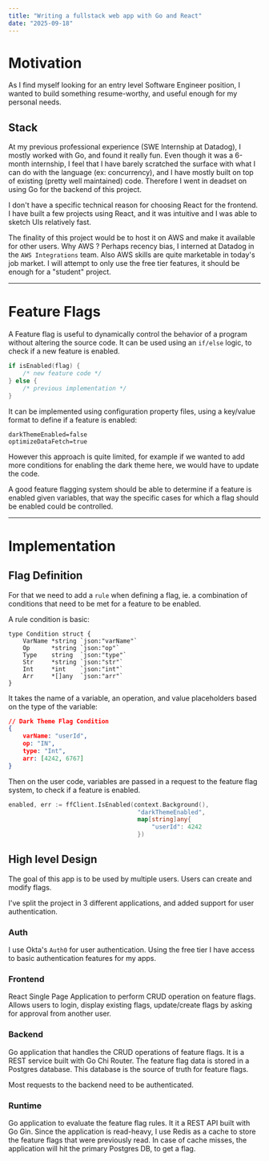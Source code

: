 ```yaml
---
title: "Writing a fullstack web app with Go and React"
date: "2025-09-18"
---
```


# Motivation

As I find myself looking for an entry level Software Engineer position, I wanted
to build something resume-worthy, and useful enough for my personal needs.

## Stack

At my previous professional experience (SWE Internship at Datadog), I mostly worked
with Go, and found it really fun. Even though it was a 6-month internship, I feel that
I have barely scratched the surface with what I can do with the language (ex: concurrency),
and I have mostly built on top of existing (pretty well maintained) code.
Therefore I went in deadset on using Go for the backend of this project.

I don't have a specific technical reason for choosing React for the frontend. I have built a few projects
using React, and it was intuitive and I was able to sketch UIs relatively fast.

The finality of this project would be to host it on AWS and make it available for other users.
Why AWS ? Perhaps recency bias, I interned at Datadog in the `AWS Integrations` team. Also AWS skills are
quite marketable in today's job market. I will attempt to only use the free tier features, it should
be enough for a "student" project.

---
# Feature Flags

A Feature flag is useful to dynamically control the behavior of a program without altering the source code.
It can be used using an `if/else` logic, to check if a new feature is enabled.

```go
if isEnabled(flag) {
    /* new feature code */
} else {
    /* previous implementation */
}
```

It can be implemented using configuration property files, using a key/value format to define if a feature is enabled:

```
darkThemeEnabled=false
optimizeDataFetch=true
```

However this approach is quite limited, for example if we wanted to add more conditions for enabling the dark theme here, we would have to update the code.

A good feature flagging system should be able to determine if a feature is enabled given variables, that way the specific cases for which a flag should be enabled could be controlled.

---

# Implementation

## Flag Definition

For that we need to add a `rule` when defining a flag, ie. a combination of conditions that need to be met for a feature to be enabled.

A rule condition is basic:

```
type Condition struct {
    VarName *string `json:"varName"`
    Op      *string `json:"op"`
    Type    string  `json:"type"`
    Str     *string `json:"str"` 
    Int     *int    `json:"int"`
    Arr     *[]any  `json:"arr"`
}
```

It takes the name of a variable, an operation, and value placeholders based on the type of the variable:

```json
// Dark Theme Flag Condition
{
    varName: "userId",
    op: "IN",
    type: "Int",
    arr: [4242, 6767]
}
```

Then on the user code, variables are passed in a request to the feature flag system, to check if a feature is enabled.

```go
enabled, err := ffClient.IsEnabled(context.Background(), 
                                    "darkThemeEnabled", 
                                    map[string]any{
                                        "userId": 4242
                                    })
```

## High level Design

The goal of this app is to be used by multiple users.
Users can create and modify flags.

I've split the project in 3 different applications, and added support for user authentication.


### Auth
I use Okta's `Auth0` for user authentication. Using the free tier I have access to basic authentication features for my apps.

### Frontend

React Single Page Application to perform CRUD operation on feature flags.
Allows users to login, display existing flags, update/create flags by asking for approval from another user.

### Backend

Go application that handles the CRUD operations of feature flags.
It is a REST service built with Go Chi Router.
The feature flag data is stored in a Postgres database.
This database is the source of truth for feature flags.

Most requests to the backend need to be authenticated.

### Runtime

Go application to evaluate the feature flag rules.
It it a REST API built with Go Gin.
Since the application is read-heavy, I use Redis as a cache to store the feature flags that were previously read.
In case of cache misses, the application will hit the primary Postgres DB, to get a flag.

